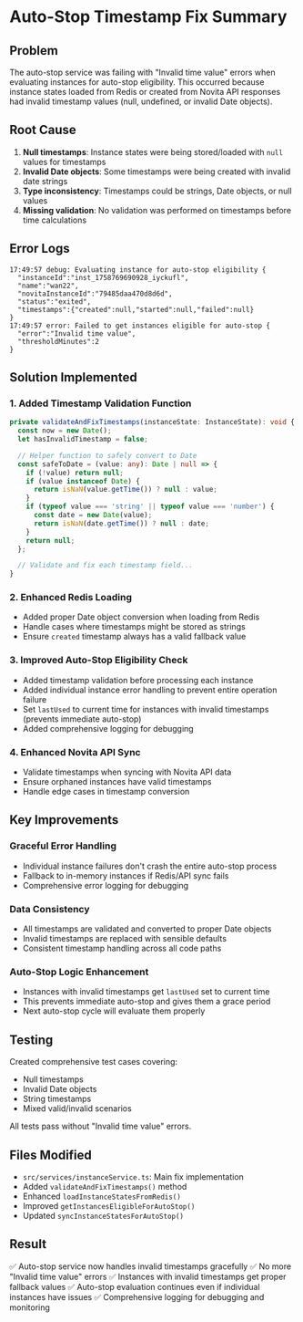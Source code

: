 # Auto-Stop Timestamp Fix Summary

## Problem
The auto-stop service was failing with "Invalid time value" errors when evaluating instances for auto-stop eligibility. This occurred because instance states loaded from Redis or created from Novita API responses had invalid timestamp values (null, undefined, or invalid Date objects).

## Root Cause
1. **Null timestamps**: Instance states were being stored/loaded with `null` values for timestamps
2. **Invalid Date objects**: Some timestamps were being created with invalid date strings
3. **Type inconsistency**: Timestamps could be strings, Date objects, or null values
4. **Missing validation**: No validation was performed on timestamps before time calculations

## Error Logs
```
17:49:57 debug: Evaluating instance for auto-stop eligibility {
  "instanceId":"inst_1758769690928_iyckufl",
  "name":"wan22",
  "novitaInstanceId":"79485daa470d8d6d",
  "status":"exited",
  "timestamps":{"created":null,"started":null,"failed":null}
}
17:49:57 error: Failed to get instances eligible for auto-stop {
  "error":"Invalid time value",
  "thresholdMinutes":2
}
```

## Solution Implemented

### 1. Added Timestamp Validation Function
```typescript
private validateAndFixTimestamps(instanceState: InstanceState): void {
  const now = new Date();
  let hasInvalidTimestamp = false;

  // Helper function to safely convert to Date
  const safeToDate = (value: any): Date | null => {
    if (!value) return null;
    if (value instanceof Date) {
      return isNaN(value.getTime()) ? null : value;
    }
    if (typeof value === 'string' || typeof value === 'number') {
      const date = new Date(value);
      return isNaN(date.getTime()) ? null : date;
    }
    return null;
  };

  // Validate and fix each timestamp field...
}
```

### 2. Enhanced Redis Loading
- Added proper Date object conversion when loading from Redis
- Handle cases where timestamps might be stored as strings
- Ensure `created` timestamp always has a valid fallback value

### 3. Improved Auto-Stop Eligibility Check
- Added timestamp validation before processing each instance
- Added individual instance error handling to prevent entire operation failure
- Set `lastUsed` to current time for instances with invalid timestamps (prevents immediate auto-stop)
- Added comprehensive logging for debugging

### 4. Enhanced Novita API Sync
- Validate timestamps when syncing with Novita API data
- Ensure orphaned instances have valid timestamps
- Handle edge cases in timestamp conversion

## Key Improvements

### Graceful Error Handling
- Individual instance failures don't crash the entire auto-stop process
- Fallback to in-memory instances if Redis/API sync fails
- Comprehensive error logging for debugging

### Data Consistency
- All timestamps are validated and converted to proper Date objects
- Invalid timestamps are replaced with sensible defaults
- Consistent timestamp handling across all code paths

### Auto-Stop Logic Enhancement
- Instances with invalid timestamps get `lastUsed` set to current time
- This prevents immediate auto-stop and gives them a grace period
- Next auto-stop cycle will evaluate them properly

## Testing
Created comprehensive test cases covering:
- Null timestamps
- Invalid Date objects  
- String timestamps
- Mixed valid/invalid scenarios

All tests pass without "Invalid time value" errors.

## Files Modified
- `src/services/instanceService.ts`: Main fix implementation
- Added `validateAndFixTimestamps()` method
- Enhanced `loadInstanceStatesFromRedis()`
- Improved `getInstancesEligibleForAutoStop()`
- Updated `syncInstanceStatesForAutoStop()`

## Result
✅ Auto-stop service now handles invalid timestamps gracefully
✅ No more "Invalid time value" errors
✅ Instances with invalid timestamps get proper fallback values
✅ Auto-stop evaluation continues even if individual instances have issues
✅ Comprehensive logging for debugging and monitoring